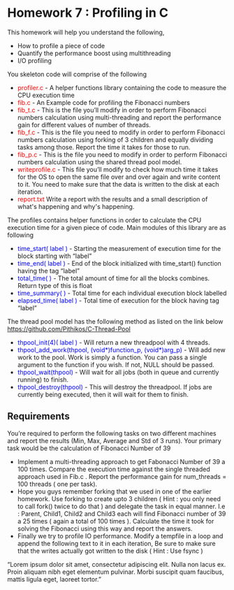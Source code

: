 # Homework 7 : Profiling in C


This homework will help you understand the following,

- How to profile a piece of code
- Quantify the performance boost using multithreading 
- I/O profiling

You skeleton code will comprise of the following


- <span style="color:red">profiler.c </span> -  A helper functions library containing the code to measure the CPU execution time
- <span style="color:red">fib.c</span>  - An Example code for profiling the Fibonacci numbers
- <span style="color:red">fib_t.c</span> - This is the file you’ll modify in order to perform Fibonacci numbers calculation using multi-threading and report the performance gain for different values of number of threads.
- <span style="color:red">fib_f.c</span> -  This is the file you need to modify in order to perform Fibonacci numbers calculation using forking of 3 children and equally dividing tasks among those. Report the time it takes for those to run.
- <span style="color:red">fib_p.c</span> -  This is the file you need to modify in order to perform Fibonacci numbers calculation using the shared thread pool model.
- <span style="color:red">writeprofile.c</span> -  This file you’ll modify to check how much time it takes for the OS to open the same file over and over again and write content to it. You need to make sure that the data is written to the disk at each iteration. 
- <span style="color:red">report.txt</span> Write a report with the results and a small description of what's happening and why's happening.

The profiles contains helper functions in order to calculate the CPU execution time for a given piece of code. Main modules of this library are as following

- <span style="color:blue">time_start( label )</span> -  Starting the measurement of execution time for the block starting with “label”
- <span style="color:blue">time_end( label )</span>  -  End of the block initialized with time_start() function having the tag “label”
- <span style="color:blue">total_time(  )</span>  -  The total amount of time for all the blocks combines. Return type of this is float
- <span style="color:blue">time_summary(  )</span> - Total time for each individual execution block labelled
- <span style="color:blue">elapsed_time( label )</span>  -  Total time of execution for the block having tag “label”

The thread pool model has the following method as listed on the link below
https://github.com/Pithikos/C-Thread-Pool

- <span style="color:blue">thpool_init(4)( label )</span> -	Will return a new threadpool with 4 threads.
- <span style="color:blue">thpool_add_work(thpool, (void*)function_p, (void*)arg_p)</span> - Will add new work to the pool. Work is simply a function. You can pass a single argument to the function if you wish. If not, NULL should be passed.
- <span style="color:blue">thpool_wait(thpool)</span> -	Will wait for all jobs (both in queue and currently running) to finish.
- <span style="color:blue">thpool_destroy(thpool)</span> - This will destroy the threadpool. If jobs are currently being executed, then it will wait for them to finish.

## Requirements

You’re required to perform the following tasks on two different machines and report the results (Min, Max, Average and Std of 3 runs). Your primary task would be the calculation of Fibonacci Number of 39

- Implement a multi-threading approach to get Fabonacci Number of 39 a 100 times. Compare the execution time against the single threaded approach used in Fib.c . Report the performance gain for num_threads = 100 threads ( one per task).
- Hope you guys remember forking that we used in one of the earlier homework. Use forking to create upto 3 children ( Hint : you only need to call fork() twice to do that ) and delegate the task in equal manner. I.e : Parent, Child1, Child2 and Child3 each will find Fibonacci number of 39 a 25 times ( again a total of 100 times ). Calculate the time it took for solving the Fibonacci using this way and report the answers.
- Finally we try to profile IO performance. Modify  a tempfile in a loop and append the following text to it in each iteration, Be sure to make sure that the writes actually got written to the disk ( Hint : Use fsync )

“Lorem ipsum dolor sit amet, consectetur adipiscing elit. Nulla non lacus ex. Proin aliquam nibh eget elementum pulvinar. Morbi suscipit quam faucibus, mattis ligula eget, laoreet tortor.”



